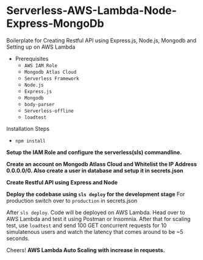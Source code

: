 # Serverless-AWS-Lambda-Node-Express-MongoDb

Boilerplate for Creating Restful API using Express.js, Node.js, Mongodb and Setting up on AWS Lambda

- Prerequisites
  - `AWS IAM Role`
  - `Mongodb Atlas Cloud`
  - `Serverless Framework`
  - `Node.js`
  - `Express.js`
  - `Mongodb`
  - `body-parser`
  - `Serverless-offline`
  - `loadtest`

Installation Steps

- `npm install`

**Setup the IAM Role and configure the serverless(sls) commandline.**

**Create an account on Mongodb Atlass Cloud and Whitelist the IP Address 0.0.0.0/0. Also create a user in database and setup it in secrets.json**

**Create Restful API using Express and Node**

**Deploy the codebase using ``` sls deploy ``` for the development stage**
For production switch over to ``` production ``` in secrets.json

After ``` sls deploy ```. Code will be deployed on AWS Lambda. Head over to AWS Lambda and test it using Postman or Insomnia. After that for scaling test, use ``` loadtest ``` and send 100 GET concurrent requests for 10 simulatenous users and watch the latency that comes around to be ~5 seconds.

Cheers! **AWS Lambda Auto Scaling with increase in requests.**